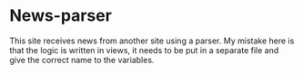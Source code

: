 # News-parser
This site receives news from another site using a parser.
My mistake here is that the logic is written in views, it needs to be put in a separate file and give the correct name to the variables.
